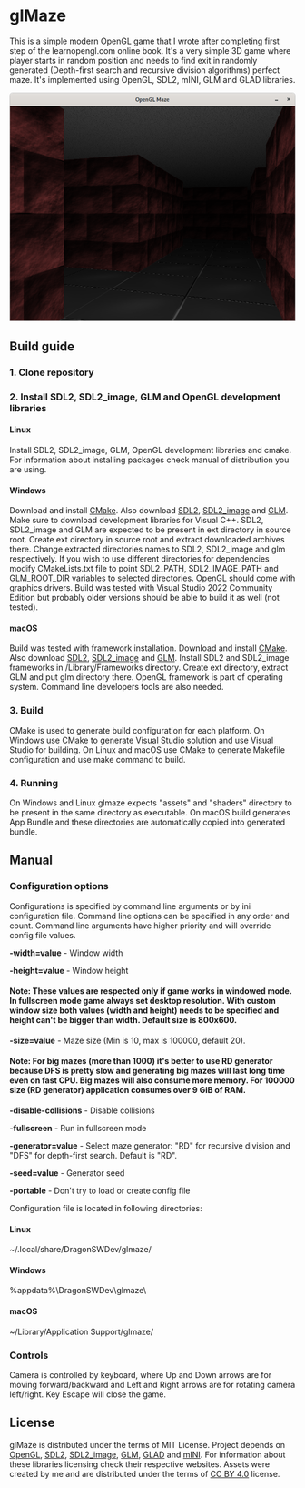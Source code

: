 # glMaze
This is a simple modern OpenGL game that I wrote after completing first step of the learnopengl.com online book. It's a very simple 3D game where player starts in random position and needs to find exit in randomly generated (Depth-first search and recursive division algorithms) perfect maze. It's implemented using OpenGL, SDL2, mINI, GLM and GLAD libraries.

<span style="display:block;text-align:center">![Screenshot](./doc/screenshot.png)

## Build guide

### 1. Clone repository

### 2. Install SDL2, SDL2_image, GLM and OpenGL development libraries

#### Linux
Install SDL2, SDL2_image, GLM, OpenGL development libraries and cmake. For information about installing packages check manual of distribution you are using.

#### Windows
Download and install [CMake](https://cmake.org). Also download [SDL2](https://www.libsdl.org), [SDL2_image](https://www.libsdl.org/projects/SDL_image/) and [GLM](https://github.com/g-truc/glm). Make sure to download development libraries for Visual C++. SDL2, SDL2_image and GLM are expected to be present in ext directory in source root. Create ext directory in source root and extract downloaded archives there. Change extracted directories names to SDL2, SDL2_image and glm respectively. If you wish to use different directories for dependencies modify CMakeLists.txt file to point SDL2_PATH, SDL2_IMAGE_PATH and GLM_ROOT_DIR variables to selected directories. OpenGL should come with graphics drivers. Build was tested with Visual Studio 2022 Community Edition but probably older versions should be able to build it as well (not tested).

#### macOS
Build was tested with framework installation. Download and install [CMake](https://cmake.org). Also download [SDL2](https://www.libsdl.org), [SDL2_image](https://www.libsdl.org/projects/SDL_image/) and [GLM](https://github.com/g-truc/glm). Install SDL2 and SDL2_image frameworks in /Library/Frameworks directory. Create ext directory, extract GLM and put glm directory there. OpenGL framework is part of operating system. Command line developers tools are also needed.

### 3. Build

CMake is used to generate build configuration for each platform. On Windows use CMake to generate Visual Studio solution and use Visual Studio for building. On Linux and macOS use CMake to generate Makefile configuration and use make command to build.

### 4. Running

On Windows and Linux glmaze expects "assets" and "shaders" directory to be present in the same directory as executable. On macOS build generates App Bundle and these directories are automatically copied into generated bundle.

## Manual
### Configuration options
Configurations is specified by command line arguments or by ini configuration file. Command line options can be specified in any order and count. Command line arguments have higher priority and will override config file values. 

**-width=value** - Window width

**-height=value** - Window height
#### Note: These values are respected only if game works in windowed mode. In fullscreen mode game always set desktop resolution. With custom window size both values (width and height) needs to be specified and height can't be bigger than width. Default size is 800x600.

**-size=value** - Maze size (Min is 10, max is 100000, default 20). 
#### Note: For big mazes (more than 1000) it's better to use RD generator because DFS is pretty slow and generating big mazes will last long time even on fast CPU. Big mazes will also consume more memory. For 100000 size (RD generator) application consumes over 9 GiB of RAM.

**-disable-collisions** - Disable collisions

**-fullscreen** - Run in fullscreen mode

**-generator=value** - Select maze generator: "RD" for recursive division and "DFS" for depth-first search. Default is "RD".

**-seed=value** - Generator seed

**-portable** - Don't try to load or create config file

Configuration file is located in following directories:

#### Linux
~/.local/share/DragonSWDev/glmaze/

#### Windows
%appdata%\DragonSWDev\glmaze\

#### macOS
~/Library/Application Support/glmaze/

### Controls
Camera is controlled by keyboard, where Up and Down arrows are for moving forward/backward and Left and Right arrows are for rotating camera left/right. Key Escape will close the game.

## License
glMaze is distributed under the terms of MIT License. Project depends on [OpenGL](https://www.opengl.org/), [SDL2](https://www.libsdl.org), [SDL2_image](https://www.libsdl.org/projects/SDL_image/), [GLM](https://github.com/g-truc/glm), [GLAD](https://glad.dav1d.de/) and [mINI](https://github.com/pulzed/mINI). For information about these libraries licensing check their respective websites. Assets were created by me and are distributed under the terms of [CC BY 4.0](https://creativecommons.org/licenses/by/4.0/) license.
